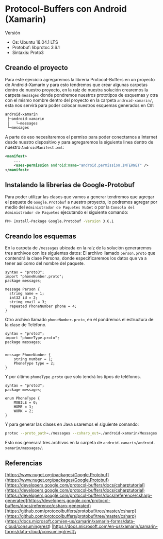 # Protocol-Buffers con Android (Xamarin)

Versión

* Os: Ubuntu 18.04.1 LTS
* Protobuf: libprotoc 3.6.1
* Sintaxis: Proto3

## Creando el proyecto

Para este ejercicio agregaremos la libreria Protocol-Buffers en un proyecto de Android-Xamarin y para esto tendremos que crear algunas carpetas dentro de nuestro proyecto, en la raíz de nuestra solución crearemos la carpeta `messages` donde pondremos nuestros prototipos de esquemas y otra con el mismo nombre dentro del proyecto en la carpeta `android-xamarin/`, esta nos servirá para poder colocar nuestros esquemas generados en C#:

```bash
android-xamarin
 ├─android-xamarin
 │   └─messages       
 └─messages
```

A parte de eso necesitaremos el permiso para poder conectarnos a Internet desde nuestro dispositivo y para agregaremos la siguiente linea dentro de nuestro `AndroidManifest.xml`:

```xml
<manifest>
    ...
    <uses-permission android:name="android.permission.INTERNET" />
</manifest>
```

## Instalando la librerias de Google-Protobuf

Para poder utilizar las clases que vamos a generar tendremos que agregar el paquete de `Google.Protobuf` a nuestro proyecto, lo podremos agregar por medio del `Administrador de Paquetes NuGet` o por la `Consola del Administrador de Paquetes` ejecutando el siguiente comando:

```bash
PM> Install-Package Google.Protobuf -Version 3.6.1
```

## Creando los esquemas

En la carpeta de `/messages` ubicada en la raíz de la solución generaremos tres archivos con los siguientes datos:
El archivo llamado `person.proto` que contendrá la clase Persona, donde especificaremos los datos que va a tener así como del nombre del paquete.

```bas
syntax = "proto3";
import "phoneNumber.proto";
package messages;

message Person {
  string name = 1;
  int32 id = 2;
  string email = 3;
  repeated PhoneNumber phone = 4;
}
```

Otro archivo llamado `phoneNumber.proto`, en el pondremos el estructura de la clase de Teléfono.

```bas
syntax = "proto3";
import "phoneType.proto";
package messages;


message PhoneNumber {
    string number = 1;
    PhoneType type = 2;
}
```

Y por último `phoneType.proto` que solo tendrá los tipos de teléfonos.

```bas
syntax = "proto3";
package messages;

enum PhoneType {
    MOBILE = 0;
    HOME = 1;
    WORK = 2;
}
```

Y para generar las clases en Java usaremos el siguiente comando:

```bash
protoc --proto_path=./messages --csharp_out=./android-xamarin/Messages ./messages/person.proto ./messages/phoneNumber.proto ./messages/phoneType.proto
```

Esto nos generará tres archivos en la carpeta de `android-xamarin/android-xamarin/messages/`.

## Referencias

[https://www.nuget.org/packages/Google.Protobuf](https://www.nuget.org/packages/Google.Protobuf) \
[https://developers.google.com/protocol-buffers/docs/csharptutorial](https://developers.google.com/protocol-buffers/docs/csharptutorial) \
[https://developers.google.com/protocol-buffers/docs/reference/csharp-generated](https://developers.google.com/protocol-buffers/docs/reference/csharp-generated) \
[https://github.com/protocolbuffers/protobuf/tree/master/csharp](https://github.com/protocolbuffers/protobuf/tree/master/csharp) \
(https://docs.microsoft.com/en-us/xamarin/xamarin-forms/data-cloud/consuming/rest) [https://docs.microsoft.com/en-us/xamarin/xamarin-forms/data-cloud/consuming/rest]\